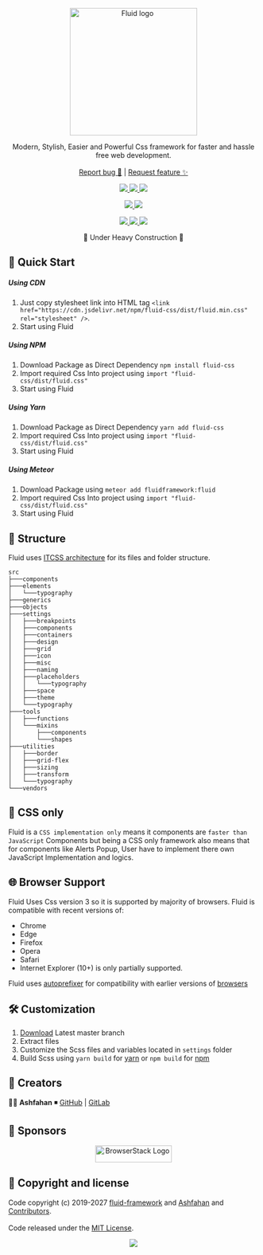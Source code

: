 <p align="center">
  <a href="https://github.com/fluid-framework/Fluid/tree/master/dist">
    <img src="http://ashfahan.com/fluid/logo.svg?" alt="Fluid logo" width="256" height="256">
  </a>
</p>

<p align="center">
  Modern, Stylish, Easier and Powerful Css framework for faster and hassle free web development.
  <br>
  <br>
  <a href="https://github.com/fluid-framework/fluid/issues/new?template=bug.md">Report bug 🐛</a>
  |
  <a href="https://github.com/fluid-framework/fluid/issues/new?template=feature.md&labels=feature">Request feature ✨ </a>
</p>

<!-- Distribution Network -->
<p align="center">
  <a href="https://github.com/fluid-framework/Fluid/releases">
    <img src="https://img.shields.io/github/package-json/v/fluid-framework/fluid.svg?label=Github%20release&style=for-the-badge&color=1890ff"/>
  </a>
  <a href="https://atmospherejs.com/fluidframework/fluid-css">
   <img src="https://img.shields.io/badge/METEOR-fluidframework%3Afluid--css-1890ff?style=for-the-badge"/>
  </a>
  <a href="https://www.npmjs.com/package/fluid-css">
   <img src="https://img.shields.io/badge/NPM-fluid--css-1890ff?style=for-the-badge"/>
  </a>
</p>

<!-- Status -->
<p align="center">
  <a href="https://travis-ci.com/fluid-framework/Fluid">
    <img src="https://img.shields.io/travis/com/fluid-framework/fluid/master.svg?style=for-the-badge" />
  </a>
  <a href="https://bundlephobia.com/result?p=fluid-css">
    <img src="https://img.shields.io/bundlephobia/minzip/fluid-css?color=%2344CC11&label=Gzip%20Size&style=for-the-badge">
  </a>
</p>

<!-- Info -->
<p align="center">
  <a href="https://github.com/fluid-framework/Fluid/tree/master/LICENSE">
    <img src="https://img.shields.io/github/license/fluid-framework/Fluid.svg?style=for-the-badge&color=805ad5"/>
  </a>
  <a href="https://github.com/fluid-framework/Fluid/commits">
    <img src="https://img.shields.io/github/commit-activity/w/fluid-framework/fluid.svg?style=for-the-badge&color=805ad5" />
  </a>
  <a href="https://github.com/fluid-framework/Fluid/pulls">
    <img src="https://img.shields.io/badge/Pull%20Request-Welcome_%E2%9D%A4-805ad5.svg?style=for-the-badge" />
  </a>
</p>

<p align="center">
 🚧 Under Heavy Construction 🚧
</p>

## 🚀 Quick Start

##### Using CDN

1. Just copy stylesheet link into HTML <head> tag `<link href="https://cdn.jsdelivr.net/npm/fluid-css/dist/fluid.min.css" rel="stylesheet" />`.
2. Start using Fluid

##### Using NPM

1. Download Package as Direct Dependency `npm install fluid-css`
2. Import required Css Into project using `import "fluid-css/dist/fluid.css"`
3. Start using Fluid

##### Using Yarn

1. Download Package as Direct Dependency `yarn add fluid-css`
2. Import required Css Into project using `import "fluid-css/dist/fluid.css"`
3. Start using Fluid

##### Using Meteor

1. Download Package using `meteor add fluidframework:fluid`
2. Import required Css Into project using `import "fluid-css/dist/fluid.css"`
3. Start using Fluid

## 📂 Structure

Fluid uses [ITCSS architecture](https://www.xfive.co/blog/itcss-scalable-maintainable-css-architecture) for its files and folder structure.

```
src
├───components
├───elements
│   └───typography
├───generics
├───objects
├───settings
│   ├───breakpoints
│   ├───components
│   ├───containers
│   ├───design
│   ├───grid
│   ├───icon
│   ├───misc
│   ├───naming
│   ├───placeholders
│   │   └───typography
│   ├───space
│   ├───theme
│   └───typography
├───tools
│   ├───functions
│   └───mixins
│       ├───components
│       └───shapes
├───utilities
│   ├───border
│   ├───grid-flex
│   ├───sizing
│   ├───transform
│   └───typography
└───vendors
```

## 💅 CSS only

Fluid is a `CSS implementation only` means it components are `faster than JavaScript` Components but being a CSS only framework also means that for components like Alerts Popup, User have to implement there own JavaScript Implementation and logics.

## 🌐 Browser Support

Fluid Uses Css version 3 so it is supported by majority of browsers. Fluid is compatible with recent versions of:

- Chrome
- Edge
- Firefox
- Opera
- Safari
- Internet Explorer (10+) is only partially supported.

Fluid uses [autoprefixer](https://github.com/postcss/autoprefixer) for compatibility with earlier versions of [browsers](https://github.com/fluid-framework/Fluid/tree/master/.browserslistrc)

## 🛠 Customization

1. [Download](https://github.com/fluid-framework/Fluid/archive/master.zip) Latest master branch
2. Extract files
3. Customize the Scss files and variables located in `settings` folder
4. Build Scss using `yarn build` for [yarn](https://yarnpkg.com/lang/en/docs/install/#windows-stable) or `npm build` for [npm](https://nodejs.org/en/download/)

## 🧠 Creators

👨‍💻 **Ashfahan** ◾️ [GitHub](https://github.com/ashfahan) | [GitLab](https://gitlab.com/ashfahan)

## 🤝 Sponsors

<p align="center">
  <a href="https://www.browserstack.com/">
    <img src="https://live.browserstack.com/images/opensource/browserstack-logo.svg" alt="BrowserStack Logo" width="153.6" height="33.6">
  </a>
</p>

## 📜 Copyright and license

Code copyright (c) 2019-2027 [fluid-framework](https://fluid-framework.com) and [Ashfahan](https://Ashfahan.com) and [Contributors](https://github.com/fluid-framework/Fluid/graphs/contributors).
<br>
<br>
Code released under the [MIT License](https://github.com/fluid-framework/Fluid/tree/master/LICENSE).

<p align="center">
  <img src="https://forthebadge.com/images/badges/built-with-love.svg"/>
</p>

